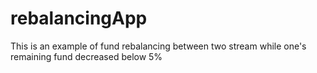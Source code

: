 # rebalancingApp
This is an example of fund rebalancing between two stream while one's remaining fund decreased below 5%
